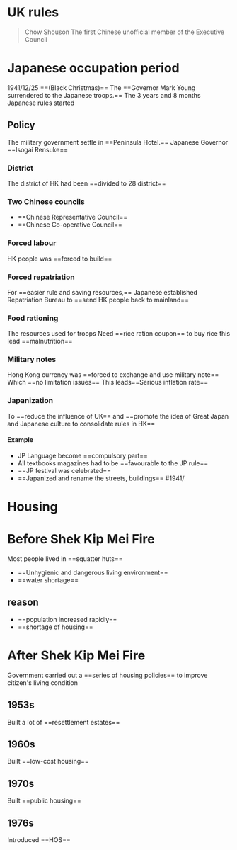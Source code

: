 # UK rules 
>Chow Shouson
>The first Chinese unofficial member of the Executive Council

# Japanese occupation period

1941/12/25 ==(Black Christmas)==
The ==Governor Mark Young surrendered to the Japanese troops.==
The 3 years and 8 months Japanese rules started
## Policy 
The military government settle in ==Peninsula Hotel.==
Japanese Governor ==Isogai Rensuke==
### District
The district of HK had been ==divided to 28 district==

### Two Chinese councils

- ==Chinese Representative Council==
- ==Chinese Co-operative Council==
### Forced labour
HK people was ==forced to build==
### Forced repatriation
For ==easier rule and saving resources,== 
Japanese established Repatriation Bureau to ==send HK people back to mainland== 

### Food rationing 
The resources used for troops
Need ==rice ration coupon== to buy rice
this lead ==malnutrition==

### Military notes
Hong Kong currency was ==forced to exchange and use military note== Which ==no limitation issues==
This leads==Serious inflation rate==

### Japanization
To ==reduce the influence of UK== and ==promote the idea of Great Japan and Japanese culture to consolidate rules in HK==
#### Example
- JP Language become ==compulsory part==
- All textbooks magazines had to be ==favourable to the JP rule==
- ==JP festival was celebrated==
- ==Japanized and rename the streets, buildings==
#1941/
# Housing 
# Before Shek Kip Mei Fire
Most people lived in ==squatter huts==
- ==Unhygienic and dangerous living environment== 
- ==water shortage==
## reason
- ==population increased rapidly==
- ==shortage of housing==
# After Shek Kip Mei Fire
Government carried out a ==series of housing policies== to improve citizen's  living condition
## 1953s
Built a lot of ==resettlement estates==
## 1960s
Built ==low-cost housing==
## 1970s
Built ==public housing==
## 1976s
Introduced ==HOS==
